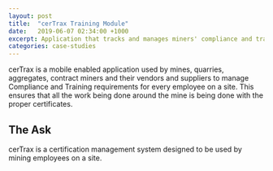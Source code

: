 ```yaml
---
layout: post
title:  "cerTrax Training Module"
date:   2019-06-07 02:34:00 +1000
excerpt: Application that tracks and manages miners' compliance and training requirements.
categories: case-studies
---
```


cerTrax is a mobile enabled application used by mines, quarries, aggregates, contract miners and their vendors and suppliers to manage Compliance and Training requirements for every employee on a site. This ensures that all the work being done around the mine is being done with the proper certificates.

## The Ask

cerTrax is a certification management system designed to be used by mining employees on a site. 
